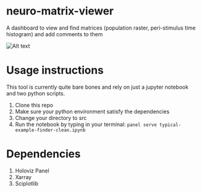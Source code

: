 # neuro-matrix-viewer
A dashboard to view and find matrices (population raster, peri-stimulus time histogram) and add comments to them

![Alt text](./resources/typical-example-finder-demo.gif)

# Usage instructions 

This tool is currently quite bare bones and rely on just a jupyter notebook and two python scripts.

 1. Clone this repo
 2. Make sure your python environment satisfy the dependencies
 3. Change your directory to src
 4. Run the notebook by typing in your terminal: `panel serve typical-example-finder-clean.ipynb`


# Dependencies 

 1. Holoviz Panel
 2. Xarray 
 3. Sciplotlib 
